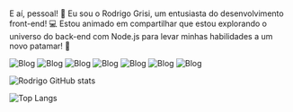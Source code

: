 ###

E aí, pessoal! 👋 Eu sou o Rodrigo Grisi, um entusiasta do desenvolvimento front-end! 💻 Estou animado em compartilhar que estou explorando o universo do back-end com Node.js para levar minhas habilidades a um novo patamar! 🚀 


![Blog](https://img.shields.io/badge/HTML-239120?style=for-the-badge&logo=html5&logoColor=white)
![Blog](https://img.shields.io/badge/CSS3-1572B6?style=for-the-badge&logo=css3&logoColor=white)
![Blog](https://img.shields.io/badge/Sass-CC6699?style=for-the-badge&logo=sass&logoColor=white)
![Blog](https://img.shields.io/badge/Tailwind_CSS-38B2AC?style=for-the-badge&logo=tailwind-css&logoColor=white)
![Blog](https://img.shields.io/badge/JavaScript-F7DF1E?style=for-the-badge&logo=javascript&logoColor=black)
![Blog](https://img.shields.io/badge/React_Native-20232A?style=for-the-badge&logo=react&logoColor=61DAFB)
![Blog](https://img.shields.io/badge/React-20232A?style=for-the-badge&logo=react&logoColor=61DAFB)


![Rodrigo GitHub stats](https://github-readme-stats.vercel.app/api?username=Rodrigogrisi&show_icons=true&theme=radical)

![Top Langs](https://github-readme-stats.vercel.app/api/top-langs/?username=Rodrigogrisi&hide_progress=false)
